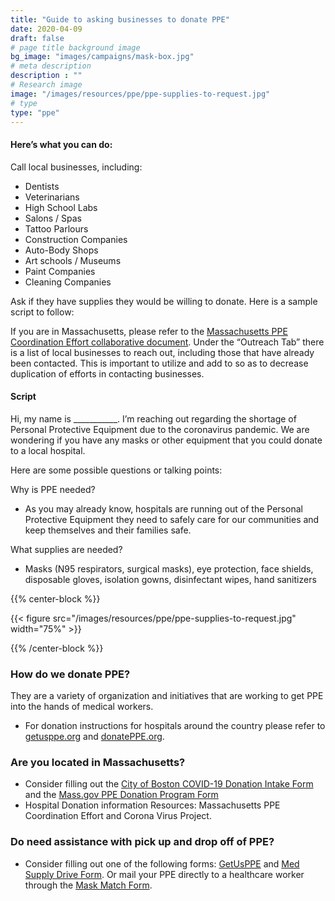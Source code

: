 ```yaml
---
title: "Guide to asking businesses to donate PPE"
date: 2020-04-09
draft: false
# page title background image
bg_image: "images/campaigns/mask-box.jpg"
# meta description
description : ""
# Research image
image: "/images/resources/ppe/ppe-supplies-to-request.jpg"
# type
type: "ppe"
---
```


#### Here’s what you can do:

Call local businesses, including:

* Dentists
* Veterinarians
* High School Labs
* Salons / Spas
* Tattoo Parlours
* Construction Companies
* Auto-Body Shops
* Art schools / Museums
* Paint Companies
* Cleaning Companies

Ask if they have supplies they would be willing to donate. Here is a sample script to follow:

If you are in Massachusetts, please refer to the [Massachusetts PPE Coordination Effort collaborative 
document](https://tinyurl.com/wm9htyg). Under the “Outreach Tab” there is a list of local businesses to reach out, including 
those that have already been contacted. This is important to utilize and add to so as to decrease 
duplication of efforts in contacting businesses.

#### Script

Hi, my name is ___________. I’m reaching out regarding the shortage of Personal Protective Equipment due to the coronavirus pandemic. We are wondering if you have any masks or other equipment that you could donate to a local hospital. 

Here are some possible questions or talking points:

Why is PPE needed?

* As you may already know, hospitals are running out of the Personal Protective Equipment they need to safely care for our communities and keep themselves and their families safe.

What supplies are needed?

* Masks (N95 respirators, surgical masks), eye protection, face shields, disposable gloves, isolation gowns, disinfectant wipes, hand sanitizers

{{% center-block %}}

{{< figure src="/images/resources/ppe/ppe-supplies-to-request.jpg" width="75%" >}}

{{% /center-block %}}

### How do we donate PPE?

They are a variety of organization and initiatives that are working to get PPE into the hands of medical workers.

* For donation instructions for hospitals around the country please refer to [getusppe.org](http://getusppe.org/) and [donatePPE.org](http://donatePPE.org).

### Are you located in Massachusetts?

* Consider filling out the [City of Boston COVID-19 Donation Intake Form](https://bostonopendata.knack.com/covid-19-donation-intake-form#home/) and the [Mass.gov PPE Donation Program Form](https://www.mass.gov/forms/covid-19-donation-program)
* Hospital Donation information Resources: Massachusetts PPE Coordination Effort and Corona Virus Project.

### Do need assistance with pick up and drop off of PPE?

* Consider filling out one of the following forms: [GetUsPPE](https://getusppe.org/give/) and [Med Supply Drive Form](https://docs.google.com/forms/d/1YSXn7vL6BaxqDXdiJkyYeJlsneW-ASFA7y7a3MUmQ_0/viewform?edit_requested=true). Or mail your PPE directly to a healthcare worker through the [Mask Match Form](https://match766136.typeform.com/to/DlQ1xY).